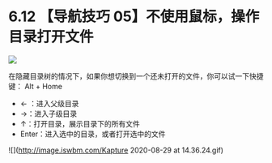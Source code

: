 # 6.12 【导航技巧 05】不使用鼠标，操作目录打开文件

![](http://image.iswbm.com/20200804124133.png)

在隐藏目录树的情况下，如果你想切换到一个还未打开的文件，你可以试一下快捷键： Alt + Home

- ← ：进入父级目录
- →：进入子级目录
- ↑：打开目录，展示目录下的所有文件
- Enter：进入选中的目录，或者打开选中的文件

![](http://image.iswbm.com/Kapture 2020-08-29 at 14.36.24.gif)



